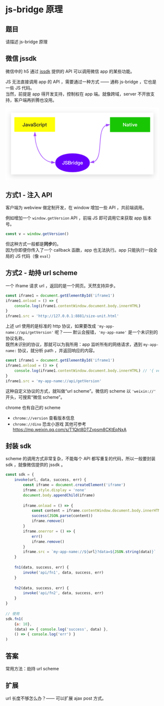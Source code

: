 # js-bridge 原理

## 题目

请描述 js-bridge 原理

## 微信 jssdk

微信中的 h5 通过 [jssdk](https://developers.weixin.qq.com/doc/offiaccount/OA_Web_Apps/JS-SDK.html) 提供的 API 可以调用微信 app 的某些功能。

JS 无法直接调用 app 的 API ，需要通过一种方式 —— 通称 js-bridge ，它也是一些 JS 代码。<br>
当然，前提是 app 得开发支持，控制权在 app 端。就像跨域，server 不开放支持，客户端再折腾也没用。

![](./img/js-bridge.png)

## 方式1 - 注入 API

客户端为 webview 做定制开发，在 window 增加一些 API ，共前端调用。

例如增加一个 `window.getVersion` API ，前端 JS 即可调用它来获取 app 版本号。

```js
const v = window.getVersion()
```

但这种方式一般都是**同步**的。<br>
因为你即便你传入了一个 callback 函数，app 也无法执行。app 只能执行一段全局的 JS 代码（像 `eval`）

## 方式2 - 劫持 url scheme

一个 iframe 请求 url ，返回的是一个网页。天然支持异步。

```js
const iframe1 = document.getElementById('iframe1')
iframe1.onload = () => {
    console.log(iframe1.contentWindow.document.body.innerHTML)
}
iframe1.src = 'http://127.0.0.1:8881/size-unit.html'
```

上述 url 使用的是标准的 http 协议，如果要改成 `'my-app-name://api/getVersion'` 呢？—— 默认会报错，`'my-app-name'` 是一个未识别的协议名称。<br>
既然未识别的协议，那就可以为我所用：app 监听所有的网络请求，遇到 `my-app-name:` 协议，就分析 path ，并返回响应的内容。

```js
const iframe1 = document.getElementById('iframe1')
iframe1.onload = () => {
    console.log(iframe1.contentWindow.document.body.innerHTML) // '{ version: '1.0.1' }'
}
iframe1.src = 'my-app-name://api/getVersion'
```

这种自定义协议的方式，就叫做“url scheme”。微信的 scheme 以 `'weixin://'` 开头，可搜索“微信 scheme”。

chrome 也有自己的 scheme
- `chrome://version` 查看版本信息
- `chrome://dino` 恐龙小游戏
其他可参考 https://mp.weixin.qq.com/s/T1Qkt8DTZvpsm8CKtEpNxA

## 封装 sdk

scheme 的调用方式非常复杂，不能每个 API 都写重复的代码，所以一般要封装 sdk ，就像微信提供的 jssdk 。

```js
const sdk = {
    invoke(url, data, success, err) {
        const iframe = document.createElement('iframe')
        iframe.style.display = 'none'
        document.body.appendChild(iframe)

        iframe.onload = () => {
            const content = iframe.contentWindow.document.body.innerHTML
            success(JSON.parse(content))
            iframe.remove()
        }
        iframe.onerror = () => {
            err()
            iframe.remove()
        }
        iframe.src = `my-app-name://${url}?data=${JSON.string(data)}`
    }

    fn1(data, success, err) {
        invoke('api/fn1', data, success, err)
    }

    fn2(data, success, err) {
        invoke('api/fn2', data, success, err)
    }
}

// 使用
sdk.fn1(
    {a: 10},
    (data) => { console.log('success', data) },
    () => { console.log('err') }
)
```

## 答案

常用方法：劫持 url scheme

## 扩展

url 长度不够怎么办？—— 可以扩展 ajax post 方式。
